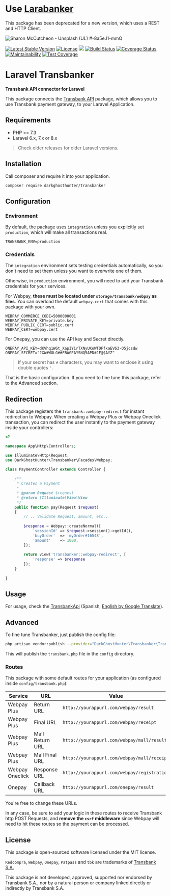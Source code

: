 # Use [Larabanker](https://github.com/DarkGhostHunter/Larabanker)

This package has been deprecated for a new version, which uses a REST and HTTP Client.

![Sharon McCutcheon - Unsplash (UL) #-8a5eJ1-mmQ](https://images.unsplash.com/photo-1518458028785-8fbcd101ebb9?ixlib=rb-1.2.1&ixid=eyJhcHBfaWQiOjEyMDd9&auto=format&fit=crop&w=1280&h=400&q=80)

[![Latest Stable Version](https://poser.pugx.org/darkghosthunter/transbanker/v/stable)](https://packagist.org/packages/darkghosthunter/transbanker) [![License](https://poser.pugx.org/darkghosthunter/transbanker/license)](https://packagist.org/packages/darkghosthunter/transbanker)
![](https://img.shields.io/packagist/php-v/darkghosthunter/transbanker.svg)
[![Build Status](https://travis-ci.com/DarkGhostHunter/Transbanker.svg?branch=master)](https://travis-ci.com/DarkGhostHunter/Transbanker) [![Coverage Status](https://coveralls.io/repos/github/DarkGhostHunter/Transbanker/badge.svg?branch=master)](https://coveralls.io/github/DarkGhostHunter/Transbanker?branch=master) [![Maintainability](https://api.codeclimate.com/v1/badges/20d69b045d3c273d2e4d/maintainability)](https://codeclimate.com/github/DarkGhostHunter/Transbanker/maintainability) [![Test Coverage](https://api.codeclimate.com/v1/badges/20d69b045d3c273d2e4d/test_coverage)](https://codeclimate.com/github/DarkGhostHunter/Transbanker/test_coverage)

# Laravel Transbanker

**Transbank API connector for Laravel**

This package connects the [Transbank API](https://github.com/DarkGhostHunter/TransbankApi/) package, which allows you to use Transbank payment gateway, to your Laravel Application.

## Requirements

* PHP >= 7.3
* Laravel 6.x, 7.x or 8.x

> Check older releases for older Laravel versions.

## Installation

Call composer and require it into your application.

```bash
composer require darkghosthunter/transbanker
``` 

## Configuration

### Environment

By default, the package uses `integration` unless you explicitly set `production`, which will make all transactions real.

```dotenv
TRANSBANK_ENV=production
```

### Credentials

The `integration` environment sets testing credentials automatically, so you don't need to set them unless you want to overwrite one of them. 

Otherwise, in `production` environment, you will need to add your Transbank credentials for your services. 

For Webpay, **these must be located under `storage/transbank/webpay` as files**. You can overload the default `webpay.cert` that comes with this package with your own.

```dotenv
WEBPAY_COMMERCE_CODE=5000000001
WEBPAY_PRIVATE_KEY=private.key
WEBPAY_PUBLIC_CERT=public.cert
WEBPAY_CERT=webpay.cert
```

For Onepay, you can use the API key and Secret directly.

```dotenv
ONEPAY_API_KEY=dKVhq1WGt_XapIYirTXNyUKoWTDFfxaEV63-O5jcsdw
ONEPAY_SECRET="?XW#WOLG##FBAGEAYSNQ5APD#JF@$AYZ"
```

> If your secret has `#` characters, you may want to enclose it using double quotes `"`.

That is the basic configuration. If you need to fine tune this package, refer to the Advanced section.

## Redirection

This package registers the `transbank::webpay-redirect` for instant redirection to Webpay. When creating a Webpay Plus or Webpay Oneclick transaction, you can redirect the user instantly to the payment gateway inside your controllers:

```php
<?

namespace App\Http\Controllers;

use Illuminate\Http\Request;
use DarkGhostHunter\Transbanker\Facades\Webpay;

class PaymentController extends Controller {
    
    /**
     * Creates a Payment
     * 
     * @param Request $request
     * @return \Illuminate\View\View
     */
    public function pay(Request $request)
    {
        // .. Validate Request, amount, etc..
        
        $response = Webpay::createNormal([
            'sessionId' => $request->session()->getId(),
            'buyOrder'  => 'myOrder#16548',
            'amount'    => 1000,
        ]);
        
        return view('transbanker::webpay-redirect', [
            'response' => $response            
        ]);
    }
    
}
```  

## Usage

For usage, check the [TransbankApi](https://github.com/DarkGhostHunter/transbank-api/wiki/) (Spanish, [English by Google Translate](https://translate.google.com/translate?hl=en&sl=es&tl=en&u=https%3A%2F%2Fgithub.com%2FDarkGhostHunter%2Ftransbank-api%2Fwiki%2F)). 

## Advanced

To fine tune Transbanker, just publish the config file:

```bash
php artisan vendor:publish --provider="DarkGhostHunter\Transbanker\TransbankerServiceProvider"
```

This will publish the `transbank.php` file in the `config` directory.

### Routes

This package with some default routes for your application (as configured inside `config/transbank.php`):

| Service | URL | Value |
|---|---|---|
| Webpay Plus | Return URL | `http://yourappurl.com/webpay/result` |
| Webpay Plus | Final URL | `http://yourappurl.com/webpay/receipt` |
| Webpay Plus | Mall Return URL | `http://yourappurl.com/webpay/mall/result` |
| Webpay Plus | Mall Final URL | `http://yourappurl.com/webpay/mall/receipt` |
| Webpay Oneclick | Response URL | `http://yourappurl.com/webpay/registration` |
| Onepay | Callback URL  | `http://yourappurl.com/onepay/result` |

You're free to change these URLs.

In any case, be sure to add your logic in these routes to receive Transbank http POST Requests, and **remove the `csrf` middleware** since Webpay will need to hit these routes so the payment can be processed.

## License

This package is open-sourced software licensed under the MIT license.

`Redcompra`, `Webpay`, `Onepay`, `Patpass` and `tbk` are trademarks of [Transbank S.A.](https://www.transbank.cl/)

This package is not developed, approved, supported nor endorsed by Transbank S.A., nor by a natural person or company linked directly or indirectly by Transbank S.A.
